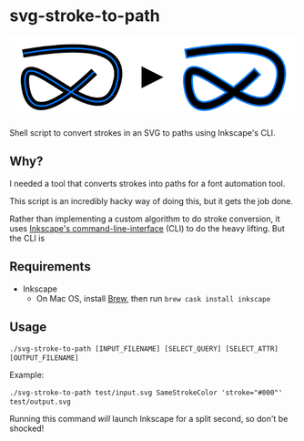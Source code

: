# svg-stroke-to-path

![Illustation explaining what this does](Illustration.svg)

Shell script to convert strokes in an SVG to paths using Inkscape's CLI.

## Why?

I needed a tool that converts strokes into paths for a font automation tool.

This script is an incredibly hacky way of doing this, but it gets the job done.

Rather than implementing a custom algorithm to do stroke conversion, it uses
[Inkscape's command-line-interface] (CLI) to do the heavy lifting. But the CLI
is

[Inkscape's command-line-interface]: https://inkscape.org/doc/inkscape-man.html

## Requirements

* Inkscape
    * On Mac OS, install [Brew], then run `brew cask install inkscape`

[Brew]: https://brew.sh

## Usage

```
./svg-stroke-to-path [INPUT_FILENAME] [SELECT_QUERY] [SELECT_ATTR] [OUTPUT_FILENAME]
```

Example:

```
./svg-stroke-to-path test/input.svg SameStrokeColor 'stroke="#000"' test/output.svg
```

Running this command _will_ launch Inkscape for a split second, so don't be
shocked!
